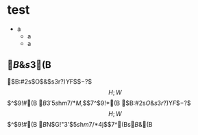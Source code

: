 # test

- a
  - a
  - a

## $B$&$s$3(B

$B:#2s$O$&$s$3$r?)$Y$F$$$-$?$$$H;W$$$^$9!#(B
$B3'$5$s$h$m$7$/$*$M$,$$$7$^$9!*(B
$B:#2s$O$&$s$3$r?)$Y$F$$$-$?$$$H;W$$$^$9!#(B
$B$N$G!"3'$5$s$h$m$7$/$*4j$$$7$^(Bs$B$&(B


